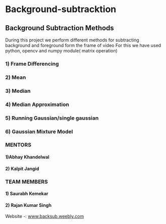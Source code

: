 # Background-subtracktion
## Background Subtraction Methods

During this project we perform different methods for subtracting background and foreground form the frame of video 
For this we have used python, opencv and numpy module( matrix operation) 
### 1) Frame Differencing
### 2) Mean 
### 3) Median 
### 4) Median Approximation
### 5) Running Gaussian/single gaussian
### 6) Gaussian Mixture Model





### MENTORS
#### 1)Abhay Khandelwal
#### 2) Kalpit Jangid

### TEAM MEMBERS
#### 1) Saurabh Kemekar
#### 2) Rajan Kumar Singh
Website -: www.backsub.weebly.com
